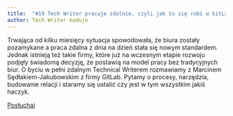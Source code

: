 ```yaml
---
title: 	"#19 Tech Writer pracuje zdalnie, czyli jak to się robi w GitLabie"
author: Tech Writer koduje
---
```


Trwająca od kilku miesięcy sytuacja spowodowała, że biura zostały pozamykane a praca zdalna z dnia na dzień stała się nowym standardem. Jednak istnieją też takie firmy, które już na wczesnym etapie rozwoju podjęły świadomą decyzję, że postawią na model pracy bez tradycyjnych biur. O byciu w pełni zdalnym Technical Writerem rozmawiamy z Marcinem Sędłakiem-Jakubowskim z firmy GitLab. Pytamy o procesy, narzędzia, budowanie relacji i staramy się ustalić czy jest w tym wszystkim jakiś haczyk.

<a class="btn btn-primary" href="https://anchor.fm/docdeveloper/episodes/19-Tech-Writer-pracuje-zdalnie--czyli-jak-to-sie-robi-w-GitLabie-eg8gis/a-a2lebnu" target="_blank"><i class="fas fa-headphones"></i> Posłuchaj</a>
